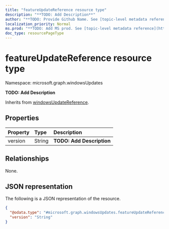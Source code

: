 ```yaml
---
title: "featureUpdateReference resource type"
description: "**TODO: Add Description**"
author: "**TODO: Provide Github Name. See [topic-level metadata reference](https://msgo.azurewebsites.net/add/document/guidelines/metadata.html#topic-level-metadata)**"
localization_priority: Normal
ms.prod: "**TODO: Add MS prod. See [topic-level metadata reference](https://msgo.azurewebsites.net/add/document/guidelines/metadata.html#topic-level-metadata)**"
doc_type: resourcePageType
---
```


# featureUpdateReference resource type

Namespace: microsoft.graph.windowsUpdates



**TODO: Add Description**


Inherits from [windowsUpdateReference](../resources/windowsupdatereference.md).

## Properties
|Property|Type|Description|
|:---|:---|:---|
|version|String|**TODO: Add Description**|

## Relationships
None.

## JSON representation
The following is a JSON representation of the resource.
<!-- {
  "blockType": "resource",
  "@odata.type": "microsoft.graph.windowsUpdates.featureUpdateReference"
}
-->
``` json
{
  "@odata.type": "#microsoft.graph.windowsUpdates.featureUpdateReference",
  "version": "String"
}
```

